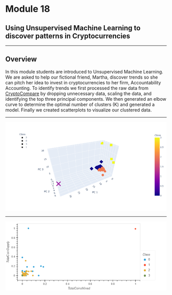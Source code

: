 # Module 18 
## Using Unsupervised Machine Learning to discover patterns in Cryptocurrencies
---
## Overview

In this module students are introduced to Unsupervised Machine Learning.  We are asked to help our fictional friend, Martha, discover trends so she can pitch her idea to invest in cryptocurrencies to her firm, Accountability Accounting.  To identify trends we first processed the raw data from [CryptoCompare](https://min-api.cryptocompare.com/data/all/coinlist) by dropping unnecessary data, scaling the data, and identifying the top three principal components.  We then generated an elbow curve to determine the optimal number of clusters (K) and generated a model.  Finally we created scatterplots to visualize our clustered data.

---
![3D scatterplot](https://github.com/murphyk2021/Cryptocurrencies/blob/07f24e1b5b81b0fe2ec0edba1d9d4a0ea911958a/newplot.png)

---
![2D scatterplot](https://github.com/murphyk2021/Cryptocurrencies/blob/beba9a2fc9643055e4426b981c18fbad050e46e6/bokeh_plot.png)
